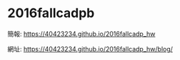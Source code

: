 # 2016fallcadpb

簡報: https://40423234.github.io/2016fallcadp_hw

網址: https://40423234.github.io/2016fallcadp_hw/blog/
